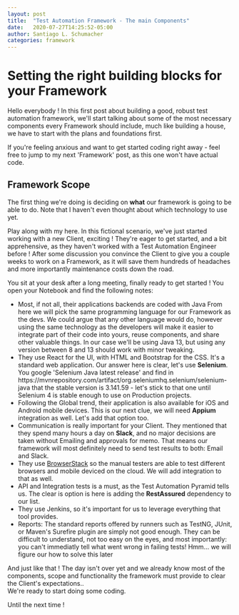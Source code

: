 ```yaml
---
layout: post
title:  "Test Automation Framework - The main Components"
date:   2020-07-27T14:25:52-05:00
author: Santiago L. Schumacher
categories: framework
---
```


<h1>Setting the right building blocks for your Framework</h1>

Hello everybody ! 
In this first post about building a good, robust test automation framework, we'll start talking about some of the most necessary components every Framework should include, much like
building a house, we have to start with the plans and foundations first.

If you're feeling anxious and want to get started coding right away - feel free to jump to my next 'Framework' post, as this one won't have actual code.

<h2> Framework Scope </h2>
The first thing we're doing is deciding on <strong>what</strong> our framework is going to be able to do. Note that I haven't even thought about which technology to use yet.

Play along with my here. 
In this fictional scenario, we've just started working with a new Client, exciting ! They're eager to get started, and a bit apprehensive, as they haven't worked 
with a Test Automation Engineer before !
After some discussion you convince the Client to give you a couple weeks to work on a Framework, as it will save them hundreds of headaches and more importantly maintenance costs down the road.

You sit at your desk after a long meeting, finally ready to get started !
You open your Notebook and find the following notes:
<br>

<ul>
  <li>Most, if not all, their applications backends are coded with Java 
  From here we will pick the same programming language for our Framework as the devs. We could argue that any other language would do, however using the same
  technology as the developers will make it easier to integrate part of their code into yours, reuse components, and share other valuable things.
  In our case we'll be using Java 13, but using any version between 8 and 13 should work with minor tweaking.</li>
  <li>They use React for the UI, with HTML and Bootstrap for the CSS. It's a standard web application. Our answer here is clear, let's use <strong>Selenium</strong>. 
  You google 'Selenium Java latest release' and find in <a>https://mvnrepository.com/artifact/org.seleniumhq.selenium/selenium-java</a> that the stable version is 3.141.59 - let's stick to that one until Selenium 4 is stable enough to use on Production projects.
  </li>
  <li>Following the Global trend, their application is also available for iOS and Android mobile devices.
  This is our next clue, we will need <strong>Appium</strong> integration as well. Let's add that option too.</li>
  <li>Communication is really important for your Client. They mentioned that they spend many hours a day on <strong>Slack</strong>, and no major decisions are
  taken without Emailing and approvals for memo.
  That means our framework will most definitely need to send test results to both: Email and Slack.</li>
  <li>They use <a href='https://www.browserstack.com/'>BrowserStack</a> so the manual testers are able to test different browsers and mobile deviced on the cloud. We will add integration to that as well.</li>
  <li>API and Integration tests is a must, as the Test Automation Pyramid tells us. The clear is option is here is adding the <strong>RestAssured</strong> dependency to our list.</li>
  <li>They use Jenkins, so it's important for us to leverage everything that tool provides.</li>
  <li>Reports: The standard reports offered by runners such as TestNG, JUnit, or Maven's Surefire plugin are simply not good enough. They can be difficult to understand, not too 
  easy on the eyes, and most importantly: you can't immediatly tell what went wrong in failing tests! Hmm... we will figure our how to solve this later</li>
</ul>

And just like that ! The day isn't over yet and we already know most of the components, scope and functionality the framework must provide to clear the Client's expectations.. <br>
We're ready to start doing some coding.

Until the next time !